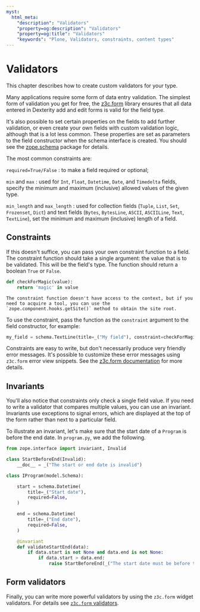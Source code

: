 ```yaml
---
myst:
  html_meta:
    "description": "Validators"
    "property=og:description": "Validators"
    "property=og:title": "Validators"
    "keywords": "Plone, Validators, constraints, content types"
---
```


# Validators

This chapter describes how to create custom validators for your type.

Many applications require some form of data entry validation.
The simplest form of validation you get for free, the [z3c.form](https://pypi.org/project/z3c.form/) library ensures that all data entered in Dexterity add and edit forms is valid for the field type.

It's also possible to set certain properties on the fields to add further validation, or even create your own fields with custom validation logic, although that is a lot less common.
These properties are set as parameters to the field constructor when the schema interface is created.
You should see the [zope.schema](https://pypi.org/project/zope.schema/) package for details.

The most common constraints are:

`required=True/False`
: to make a field required or optional;

`min` and `max`
: used for `Int`, `Float`, `Datetime`, `Date`, and `Timedelta` fields, specify the minimum and maximum (inclusive) allowed values of the given type.

`min_length` and `max_length`
: used for collection fields (`Tuple`, `List`, `Set`, `Frozenset`, `Dict`) and text fields (`Bytes`, `BytesLine`, `ASCII`, `ASCIILine`, `Text`, `TextLine`), set the minimum and maximum (inclusive) length of a field.


## Constraints

If this doesn't suffice, you can pass your own constraint function to a field.
The constraint function should take a single argument: the value that is to be validated.
This will be the field's type.
The function should return a boolean `True` or `False`.

```python
def checkForMagic(value):
    return 'magic' in value
```

```{note}
The constraint function doesn't have access to the context, but if you need to acquire a tool, you can use the `zope.component.hooks.getSite()` method to obtain the site root.
```

To use the constraint, pass the function as the `constraint` argument to the field constructor, for example:

```python
my_field = schema.TextLine(title=_("My field"), constraint=checkForMagic)
```

Constraints are easy to write, but don't necessarily produce very friendly error messages.
It's possible to customize these error messages using `z3c.form` error view snippets.
See the [z3c.form documentation](https://z3cform.readthedocs.io/en/latest/) for more details.


## Invariants

You'll also notice that constraints only check a single field value.
If you need to write a validator that compares multiple values, you can use an invariant.
Invariants use exceptions to signal errors, which are displayed at the top of the form rather than next to a particular field.

To illustrate an invariant, let's make sure that the start date of a `Program` is before the end date.
In `program.py`, we add the following.

```python
from zope.interface import invariant, Invalid

class StartBeforeEnd(Invalid):
    __doc__ = _("The start or end date is invalid")

class IProgram(model.Schema):

    start = schema.Datetime(
        title=_("Start date"),
        required=False,
    )

    end = schema.Datetime(
        title=_("End date"),
        required=False,
    )

    @invariant
    def validateStartEnd(data):
        if data.start is not None and data.end is not None:
            if data.start > data.end:
                raise StartBeforeEnd(_("The start date must be before the end date."))
```


## Form validators

Finally, you can write more powerful validators by using the `z3c.form` widget validators.
For details see [`z3c.form` validators](https://5.docs.plone.org/develop/plone/forms/z3c.form.html#validators).

